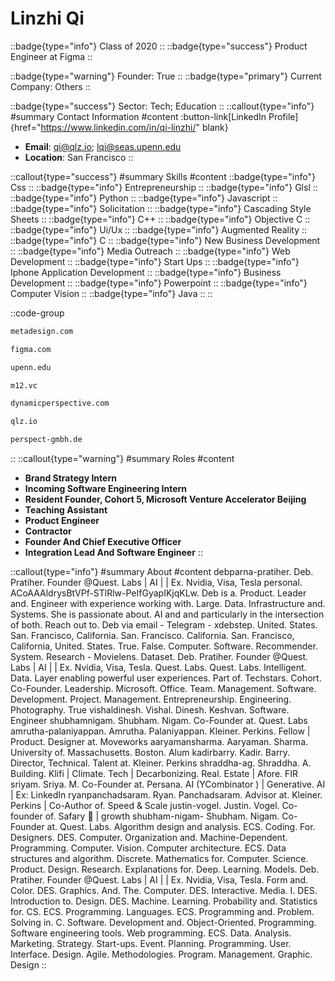 # Linzhi Qi
::badge{type="info"}
Class of 2020
::
::badge{type="success"}
Product Engineer at Figma
::

::badge{type="warning"}
Founder: True
::
::badge{type="primary"}
Current Company: Others
::

::badge{type="success"}
Sector: Tech; Education
::
::callout{type="info"}
#summary
Contact Information
#content
:button-link[LinkedIn Profile]{href="https://www.linkedin.com/in/qi-linzhi/" blank}
- **Email**: qi@qlz.io; lqi@seas.upenn.edu
- **Location**: San Francisco
::

::callout{type="success"}
#summary
Skills
#content
::badge{type="info"}
Css
::
::badge{type="info"}
Entrepreneurship
::
::badge{type="info"}
Glsl
::
::badge{type="info"}
Python
::
::badge{type="info"}
Javascript
::
::badge{type="info"}
Solicitation
::
::badge{type="info"}
Cascading Style Sheets
::
::badge{type="info"}
C++
::
::badge{type="info"}
Objective C
::
::badge{type="info"}
Ui/Ux
::
::badge{type="info"}
Augmented Reality
::
::badge{type="info"}
C
::
::badge{type="info"}
New Business Development
::
::badge{type="info"}
Media Outreach
::
::badge{type="info"}
Web Development
::
::badge{type="info"}
Start Ups
::
::badge{type="info"}
Iphone Application Development
::
::badge{type="info"}
Business Development
::
::badge{type="info"}
Powerpoint
::
::badge{type="info"}
Computer Vision
::
::badge{type="info"}
Java
::
::

::code-group
```bash [MetaDesign]
metadesign.com
```
```bash [Figma]
figma.com
```
```bash [University of Pennsylvania]
upenn.edu
```
```bash [M12 - Microsoft's Venture Fund]
m12.vc
```
```bash [Dynamic Perspective GmbH]
dynamicperspective.com
```
```bash [Qlz]
qlz.io
```
```bash [perspect]
perspect-gmbh.de
```
::
::callout{type="warning"}
#summary
Roles
#content
- **Brand Strategy Intern**
- **Incoming Software Engineering Intern**
- **Resident Founder, Cohort 5, Microsoft Venture Accelerator Beijing**
- **Teaching Assistant**
- **Product Engineer**
- **Contractor**
- **Founder And Chief Executive Officer**
- **Integration Lead And Software Engineer**
::

::callout{type="info"}
#summary
About
#content
debparna-pratiher. Deb. Pratiher. Founder @Quest. Labs | AI | | Ex. Nvidia, Visa, Tesla personal. ACoAAAldrysBtVPf-STlRlw-PeIfGyapIKjqKLw. Deb is a. Product. Leader and. Engineer with experience working with. Large. Data. Infrastructure and. Systems. She is passionate about. AI and and particularly in the intersection of both. Reach out to. Deb via email - Telegram - xdebstep. United. States. San. Francisco, California. San. Francisco. California. San. Francisco, California, United. States. True. False. Computer. Software. Recommender. System. Research - Movielens. Dataset. Deb. Pratiher. Founder @Quest. Labs | AI | | Ex. Nvidia, Visa, Tesla. Quest. Labs. Quest. Labs. Intelligent. Data. Layer enabling powerful user experiences. Part of. Techstars. Cohort. Co-Founder. Leadership. Microsoft. Office. Team. Management. Software. Development. Project. Management. Entrepreneurship. Engineering. Photography. True vishaldinesh. Vishal. Dinesh. Keshvan. Software. Engineer shubhamnigam. Shubham. Nigam. Co-Founder at. Quest. Labs amrutha-palaniyappan. Amrutha. Palaniyappan. Kleiner. Perkins. Fellow | Product. Designer at. Moveworks aaryamansharma. Aaryaman. Sharma. University of. Massachusetts. Boston. Alum kadirbarry. Kadir. Barry. Director, Technical. Talent at. Kleiner. Perkins shraddha-ag. Shraddha. A. Building. Klifi | Climate. Tech | Decarbonizing. Real. Estate | Afore. FIR sriyam. Sriya. M. Co-Founder at. Persana. AI (YCombinator ) | Generative. AI | Ex: LinkedIn ryanpanchadsaram. Ryan. Panchadsaram. Advisor at. Kleiner. Perkins | Co-Author of. Speed & Scale justin-vogel. Justin. Vogel. Co-founder of. Safary 🦁 | growth shubham-nigam- Shubham. Nigam. Co-Founder at. Quest. Labs. Algorithm design and analysis. ECS. Coding. For. Designers. DES. Computer. Organization and. Machine-Dependent. Programming. Computer. Vision. Computer architecture. ECS. Data structures and algorithm. Discrete. Mathematics for. Computer. Science. Product. Design. Research. Explanations for. Deep. Learning. Models. Deb. Pratiher. Founder @Quest. Labs | AI | | Ex. Nvidia, Visa, Tesla. Form and. Color. DES. Graphics. And. The. Computer. DES. Interactive. Media. I. DES. Introduction to. Design. DES. Machine. Learning. Probability and. Statistics for. CS. ECS. Programming. Languages. ECS. Programming and. Problem. Solving in. C. Software. Development and. Object-Oriented. Programming. Software engineering tools. Web programming. ECS. Data. Analysis. Marketing. Strategy. Start-ups. Event. Planning. Programming. User. Interface. Design. Agile. Methodologies. Program. Management. Graphic. Design
::

